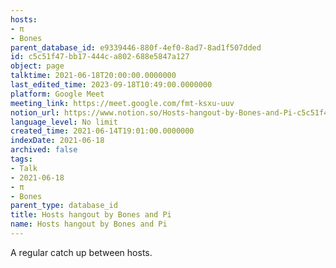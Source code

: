 ```yaml
---
hosts:
- π
- Bones
parent_database_id: e9339446-880f-4ef0-8ad7-8ad1f507dded
id: c5c51f47-bb17-444c-a802-688e5847a127
object: page
talktime: 2021-06-18T20:00:00.0000000
last_edited_time: 2023-09-18T10:49:00.0000000
platform: Google Meet
meeting_link: https://meet.google.com/fmt-ksxu-uuv
notion_url: https://www.notion.so/Hosts-hangout-by-Bones-and-Pi-c5c51f47bb17444ca802688e5847a127
language_level: No limit
created_time: 2021-06-14T19:01:00.0000000
indexDate: 2021-06-18
archived: false
tags:
- Talk
- 2021-06-18
- π
- Bones
parent_type: database_id
title: Hosts hangout by Bones and Pi
name: Hosts hangout by Bones and Pi
---
```


A regular catch up between hosts.


